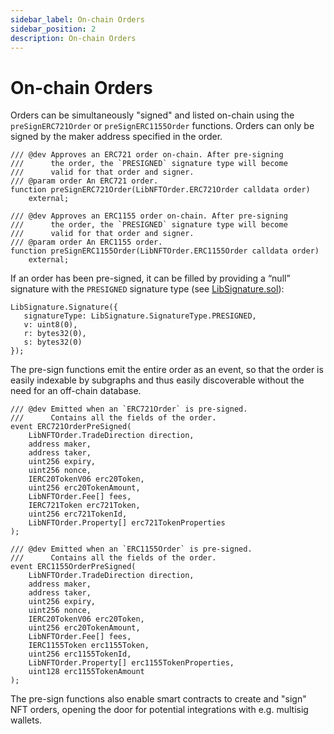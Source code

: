```yaml
---
sidebar_label: On-chain Orders
sidebar_position: 2
description: On-chain Orders
---
```


# On-chain Orders

Orders can be simultaneously "signed" and listed on-chain using the `preSignERC721Order` or `preSignERC1155Order` functions. Orders can only be signed by the maker address specified in the order.&#x20;

```solidity
/// @dev Approves an ERC721 order on-chain. After pre-signing
///      the order, the `PRESIGNED` signature type will become
///      valid for that order and signer.
/// @param order An ERC721 order.
function preSignERC721Order(LibNFTOrder.ERC721Order calldata order)
    external;
    
/// @dev Approves an ERC1155 order on-chain. After pre-signing
///      the order, the `PRESIGNED` signature type will become
///      valid for that order and signer.
/// @param order An ERC1155 order.
function preSignERC1155Order(LibNFTOrder.ERC1155Order calldata order)
    external;
```

If an order has been pre-signed, it can be filled by providing a “null” signature with the `PRESIGNED` signature type (see [LibSignature.sol](https://github.com/0xProject/protocol/blob/refactor/nft-orders/contracts/zero-ex/contracts/src/features/libs/LibSignature.sol#L42-L61)):

```solidity
LibSignature.Signature({
   signatureType: LibSignature.SignatureType.PRESIGNED,
   v: uint8(0),
   r: bytes32(0),
   s: bytes32(0)
});
```

The pre-sign functions emit the entire order as an event, so that the order is easily indexable by subgraphs and thus easily discoverable without the need for an off-chain database.

```solidity
/// @dev Emitted when an `ERC721Order` is pre-signed.
///      Contains all the fields of the order.
event ERC721OrderPreSigned(
    LibNFTOrder.TradeDirection direction,
    address maker,
    address taker,
    uint256 expiry,
    uint256 nonce,
    IERC20TokenV06 erc20Token,
    uint256 erc20TokenAmount,
    LibNFTOrder.Fee[] fees,
    IERC721Token erc721Token,
    uint256 erc721TokenId,
    LibNFTOrder.Property[] erc721TokenProperties
);

/// @dev Emitted when an `ERC1155Order` is pre-signed.
///      Contains all the fields of the order.
event ERC1155OrderPreSigned(
    LibNFTOrder.TradeDirection direction,
    address maker,
    address taker,
    uint256 expiry,
    uint256 nonce,
    IERC20TokenV06 erc20Token,
    uint256 erc20TokenAmount,
    LibNFTOrder.Fee[] fees,
    IERC1155Token erc1155Token,
    uint256 erc1155TokenId,
    LibNFTOrder.Property[] erc1155TokenProperties,
    uint128 erc1155TokenAmount
);
```

The pre-sign functions also enable smart contracts to create and "sign" NFT orders, opening the door for potential integrations with e.g. multisig wallets.
